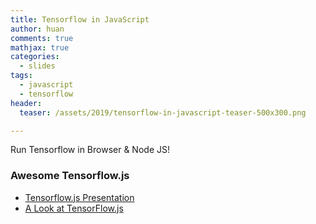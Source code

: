 ```yaml
---
title: Tensorflow in JavaScript
author: huan
comments: true
mathjax: true
categories: 
  - slides
tags:
  - javascript
  - tensorflow
header:
  teaser: /assets/2019/tensorflow-in-javascript-teaser-500x300.png

---
```


Run Tensorflow in Browser & Node JS!

### Awesome Tensorflow.js

- [Tensorflow.js Presentation](https://thekevinscott.com/bostonjs/)
- [A Look at TensorFlow.js](https://www.slideshare.net/JamalOGarro/a-look-at-tensorflowjs)
